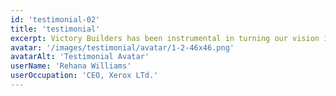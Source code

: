 ```yaml
---
id: 'testimonial-02'
title: 'testimonial'
excerpt: Victory Builders has been instrumental in turning our vision into a reality. Their attention to detail and commitment to quality construction made the entire process seamless and stress-free. I highly recommend to anyone.'
avatar: '/images/testimonial/avatar/1-2-46x46.png'
avatarAlt: 'Testimonial Avatar'
userName: 'Rehana Williams'
userOccupation: 'CEO, Xerox LTd.'
---
```

